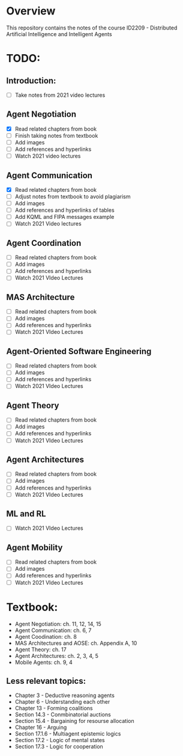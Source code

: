 # Overview #
This repository contains the notes of the course ID2209 - Distributed Artificial Intelligence and Intelligent Agents

# TODO: #
## Introduction:
- [ ] Take notes from 2021 video lectures
## Agent Negotiation
- [x] Read related chapters from book
- [ ] Finish taking notes from textbook 
- [ ] Add images
- [ ] Add references and hyperlinks
- [ ] Watch 2021 video lectures
## Agent Communication
- [x] Read related chapters from book
- [ ] Adjust notes from textbook to avoid plagiarism
- [ ] Add images
- [ ] Add references and hyperlinks of tables
- [ ] Add KQML and FIPA messages example
- [ ] Watch 2021 Video lectures
## Agent Coordination
- [ ] Read related chapters from book
- [ ] Add images
- [ ] Add references and hyperlinks
- [ ] Watch 2021 VIdeo Lectures
## MAS Architecture
- [ ] Read related chapters from book
- [ ] Add images
- [ ] Add references and hyperlinks
- [ ] Watch 2021 VIdeo Lectures
## Agent-Oriented Software Engineering
- [ ] Read related chapters from book
- [ ] Add images
- [ ] Add references and hyperlinks
- [ ] Watch 2021 VIdeo Lectures
## Agent Theory
- [ ] Read related chapters from book
- [ ] Add images
- [ ] Add references and hyperlinks
- [ ] Watch 2021 VIdeo Lectures
## Agent Architectures
- [ ] Read related chapters from book
- [ ] Add images
- [ ] Add references and hyperlinks
- [ ] Watch 2021 VIdeo Lectures
## ML and RL
- [ ] Watch 2021 VIdeo Lectures
## Agent Mobility
- [ ] Read related chapters from book
- [ ] Add images
- [ ] Add references and hyperlinks
- [ ] Watch 2021 VIdeo Lectures

# Textbook:
- Agent Negotiation: ch. 11, 12, 14, 15
- Agent Communication: ch. 6, 7
- Agent Coodination: ch. 8
- MAS Architectures and AOSE: ch. Appendix A, 10
- Agent Theory: ch. 17
- Agent Architectures: ch. 2, 3, 4, 5
- Mobile Agents: ch. 9, 4
## Less relevant topics:
- Chapter 3 - Deductive reasoning agents
- Chapter 6 - Understanding each other
- Chapter 13 - Forming coalitions
- Section 14.3 - Conmbinatorial auctions
- Section 15.4 - Bargaining for resourse allocation
- Chapter 16 - Arguing
- Section 17.1.6 - Multiagent epistemic logics
- Section 17.2 - Logic of mental states
- Section 17.3 - Logic for cooperation
